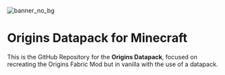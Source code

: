 
![banner_no_bg](https://github.com/FlamingTaco113/origins-datapack/assets/164125083/1eb6289f-0cab-4bd7-a952-41771bb54ebd)


# Origins Datapack for Minecraft

This is the GitHub Repository for the **Origins Datapack**, focused on recreating the Origins Fabric Mod but in vanilla with the use of a datapack.
